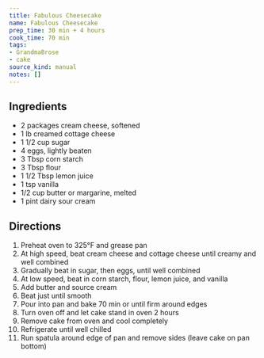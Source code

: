 ```yaml
---
title: Fabulous Cheesecake
name: Fabulous Cheesecake
prep_time: 30 min + 4 hours
cook_time: 70 min
tags:
- GrandmaBrose
- cake
source_kind: manual
notes: []
---
```


## Ingredients
- 2 packages cream cheese, softened
- 1 lb creamed cottage cheese
- 1 1/2 cup sugar
- 4 eggs, lightly beaten
- 3 Tbsp corn starch
- 3 Tbsp flour
- 1 1/2 Tbsp lemon juice
- 1 tsp vanilla
- 1/2 cup butter or margarine, melted
- 1 pint dairy sour cream


## Directions
1. Preheat oven to 325°F and grease pan
2. At high speed, beat cream cheese and cottage cheese until creamy and well combined
3. Gradually beat in sugar, then eggs, until well combined
4. At low speed, beat in corn starch, flour, lemon juice, and vanilla
5. Add butter and source cream
6. Beat just until smooth
7. Pour into pan and bake 70 min or until firm around edges
8. Turn oven off and let cake stand in oven 2 hours
9. Remove cake from oven and cool completely
10. Refrigerate until well chilled
11. Run spatula around edge of pan and remove sides (leave cake on pan bottom)
